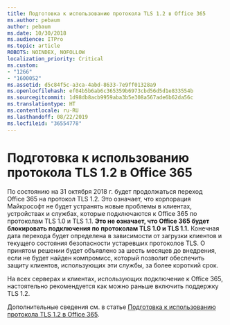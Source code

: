 ```yaml
---
title: Подготовка к использованию протокола TLS 1.2 в Office 365
ms.author: pebaum
author: pebaum
ms.date: 10/30/2018
ms.audience: ITPro
ms.topic: article
ROBOTS: NOINDEX, NOFOLLOW
localization_priority: Critical
ms.custom:
- "1266"
- "1600052"
ms.assetid: d5c84f5c-a3ca-4abd-8633-7e9ff01328a9
ms.openlocfilehash: ef04b5b6ab6c365359b6973cbd56d5d1e833554b
ms.sourcegitcommit: 1d98db8acb9959aba3b5e308a567ade6b62da56c
ms.translationtype: HT
ms.contentlocale: ru-RU
ms.lasthandoff: 08/22/2019
ms.locfileid: "36554778"
---
```

# <a name="prepare-for-use-of-tls-12-in-office-365"></a>Подготовка к использованию протокола TLS 1.2 в Office 365

По состоянию на 31 октября 2018 г. будет продолжаться переход Office 365 на протокол TLS 1.2. Это означает, что корпорация Майкрософт не будет устранять новые проблемы в клиентах, устройствах и службах, которые подключаются к Office 365 по протоколам TLS 1.0 и TLS 1.1. **Это не означает, что Office 365 будет блокировать подключения по протоколам TLS 1.0 и TLS 1.1.** Конечная дата перехода будет определена в зависимости от загрузки клиентов и текущего состояния безопасности устаревших протоколов TLS. О принятом решении будет объявлено за шесть месяцев до внедрения, если не будет найден компромисс, который позволит обеспечить защиту клиентов, использующих эти службы, за более короткий срок.
  
На всех серверах и клиентах, использующих подключение к Office 365, настоятельно рекомендуется как можно раньше включить поддержку TLS 1.2.
  
Дополнительные сведения см. в статье [Подготовка к использованию протокола TLS 1.2 в Office 365](https://support.microsoft.com/help/4057306/preparing-for-tls-1-2-in-office-365).
  